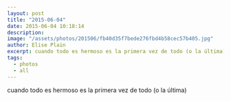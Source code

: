 ```yaml
---
layout: post
title: "2015-06-04"
date: 2015-06-04 10:18:14
description: 
image: "/assets/photos/201506/fb40d35f7bede276fbd4b58cec57b405.jpg"
author: Elise Plain
excerpt: cuando todo es hermoso es la primera vez de todo (o la última)
tags: 
  - photos
  - all
---
```


cuando todo es hermoso es la primera vez de todo (o la última)
<p></p>
